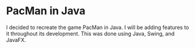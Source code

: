 # PacMan in Java

I decided to recreate the game PacMan in Java. I will be adding features to it throughout its development. This was done using Java, Swing, and JavaFX.
